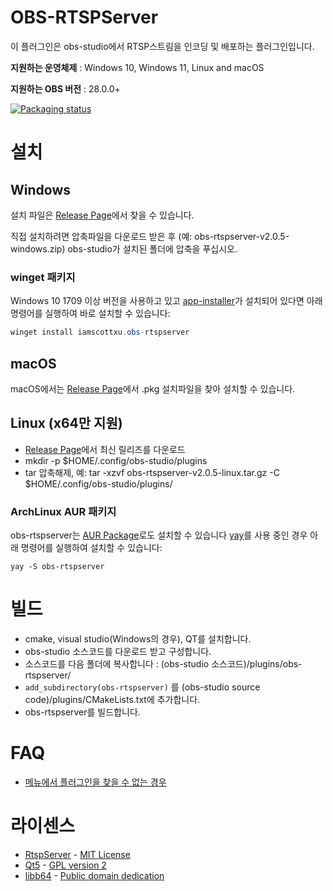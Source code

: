 # OBS-RTSPServer

이 플러그인은 obs-studio에서 RTSP스트림을 인코딩 및 배포하는 플러그인입니다.

**지원하는 운영체제** : Windows 10, Windows 11, Linux and macOS

**지원하는 OBS 버전** : 28.0.0+

[![Packaging status](https://repology.org/badge/vertical-allrepos/obs-rtspserver.svg)](https://repology.org/project/obs-rtspserver/versions)

# 설치
## Windows
설치 파일은 [Release Page](https://github.com/iamscottxu/obs-rtspserver/releases)에서 찾을 수 있습니다.

직접 설치하려면 압축파일을 다운로드 받은 후 (예: obs-rtspserver-v2.0.5-windows.zip) obs-studio가 설치된 폴더에 압축을 푸십시오.

### winget 패키지
Windows 10 1709 이상 버전을 사용하고 있고 [app-installer](https://www.microsoft.com/store/productId/9NBLGGH4NNS1)가 설치되어 있다면 아래 명령어를 실행하여 바로 설치할 수 있습니다:

```powershell
winget install iamscottxu.obs-rtspserver
```

## macOS
macOS에서는 [Release Page](https://github.com/iamscottxu/obs-rtspserver/releases)에서 .pkg 설치파일을 찾아 설치할 수 있습니다.

## Linux (x64만 지원)
* [Release Page](https://github.com/iamscottxu/obs-rtspserver/releases)에서 최신 릴리즈를 다운로드
* mkdir -p $HOME/.config/obs-studio/plugins
* tar 압축해제, 예: tar -xzvf obs-rtspserver-v2.0.5-linux.tar.gz -C $HOME/.config/obs-studio/plugins/

### ArchLinux AUR 패키지
obs-rtspserver는 [AUR Package](https://aur.archlinux.org/packages/?O=0&K=obs-rtspserver)로도 설치할 수 있습니다
[yay](https://github.com/Jguer/yay)를 사용 중인 경우 아래 명령어를 실행하여 설치할 수 있습니다:

```shell
yay -S obs-rtspserver
```

# 빌드
* cmake, visual studio(Windows의 경우), QT를 설치합니다.
* obs-studio 소스코드를 다운로드 받고 구성합니다.
* 소스코드를 다음 폴더에 복사합니다 : (obs-studio 소스코드)/plugins/obs-rtspserver/
* `add_subdirectory(obs-rtspserver)` 를 (obs-studio source code)/plugins/CMakeLists.txt에 추가합니다.
* obs-rtspserver를 빌드합니다.

# FAQ
* [메뉴에서 플러그인을 찾을 수 없는 경우](https://github.com/iamscottxu/obs-rtspserver/wiki/FAQ#cant-find-the-plugin-in-the-menu)

# 라이센스
* [RtspServer](https://github.com/PHZ76/RtspServer/) - [MIT License](https://github.com/PHZ76/RtspServer/blob/master/LICENSE)
* [Qt5](https://www.qt.io/) - [GPL version 2](https://doc.qt.io/qt-5/licensing.html)
* [libb64](https://sourceforge.net/projects/libb64/) - [Public domain dedication](https://sourceforge.net/p/libb64/git/ci/master/tree/LICENSE)
